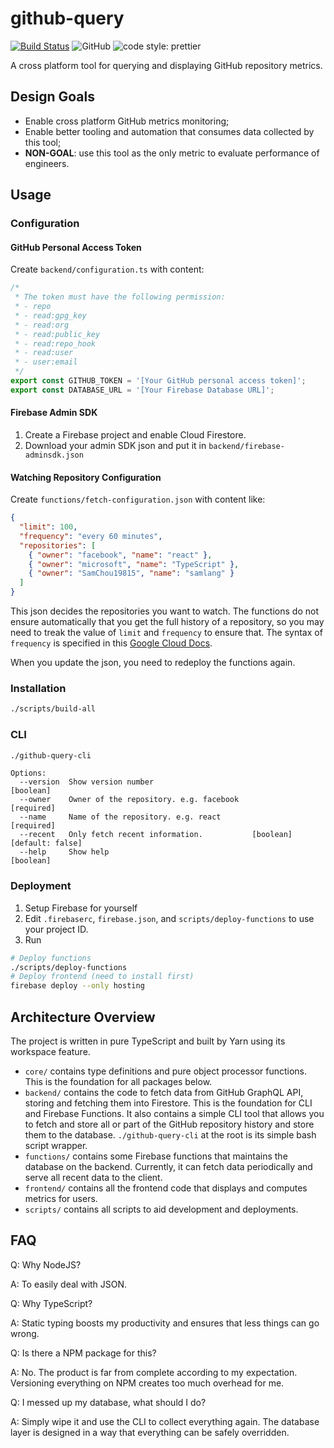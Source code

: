 # github-query

[![Build Status](https://action-badges.now.sh/SamChou19815/github-query)](https://github.com/SamChou19815/github-query)
![GitHub](https://img.shields.io/github/license/SamChou19815/github-query.svg)
![code style: prettier](https://img.shields.io/badge/code_style-prettier-ff69b4.svg)

A cross platform tool for querying and displaying GitHub repository metrics.

## Design Goals

- Enable cross platform GitHub metrics monitoring;
- Enable better tooling and automation that consumes data collected by this tool;
- **NON-GOAL**: use this tool as the only metric to evaluate performance of engineers.

## Usage

### Configuration

#### GitHub Personal Access Token

Create `backend/configuration.ts` with content:

```typescript
/*
 * The token must have the following permission:
 * - repo
 * - read:gpg_key
 * - read:org
 * - read:public_key
 * - read:repo_hook
 * - read:user
 * - user:email
 */
export const GITHUB_TOKEN = '[Your GitHub personal access token]';
export const DATABASE_URL = '[Your Firebase Database URL]';
```

#### Firebase Admin SDK

1. Create a Firebase project and enable Cloud Firestore.
2. Download your admin SDK json and put it in `backend/firebase-adminsdk.json`

#### Watching Repository Configuration

Create `functions/fetch-configuration.json` with content like:

```json
{
  "limit": 100,
  "frequency": "every 60 minutes",
  "repositories": [
    { "owner": "facebook", "name": "react" },
    { "owner": "microsoft", "name": "TypeScript" },
    { "owner": "SamChou19815", "name": "samlang" }
  ]
}
```

This json decides the repositories you want to watch.
The functions do not ensure automatically that you get the full history of a repository, so you
may need to treak the value of `limit` and `frequency` to ensure that. The syntax of `frequency`
is specified in this
[Google Cloud Docs](https://cloud.google.com/appengine/docs/standard/python/config/cronref#schedule_format).

When you update the json, you need to redeploy the functions again.

### Installation

```bash
./scripts/build-all
```

### CLI

```bash
./github-query-cli
```

```plaintext
Options:
  --version  Show version number                                       [boolean]
  --owner    Owner of the repository. e.g. facebook                   [required]
  --name     Name of the repository. e.g. react                       [required]
  --recent   Only fetch recent information.           [boolean] [default: false]
  --help     Show help                                                 [boolean]
```

### Deployment

1. Setup Firebase for yourself
2. Edit `.firebaserc`, `firebase.json`, and `scripts/deploy-functions` to use your project ID.
3. Run

```bash
# Deploy functions
./scripts/deploy-functions
# Deploy frontend (need to install first)
firebase deploy --only hosting
```

## Architecture Overview

The project is written in pure TypeScript and built by Yarn using its workspace feature.

- `core/` contains type definitions and pure object processor functions. This is the foundation for
  all packages below.
- `backend/` contains the code to fetch data from GitHub GraphQL API, storing and fetching them into
  Firestore. This is the foundation for CLI and Firebase Functions. It also contains a simple CLI
  tool that allows you to fetch and store all or part of the GitHub repository history and store
  them to the database. `./github-query-cli` at the root is its simple bash script wrapper.
- `functions/` contains some Firebase functions that maintains the database on the backend.
  Currently, it can fetch data periodically and serve all recent data to the client.
- `frontend/` contains all the frontend code that displays and computes metrics for users.
- `scripts/` contains all scripts to aid development and deployments.

## FAQ

Q: Why NodeJS?

A: To easily deal with JSON.

Q: Why TypeScript?

A: Static typing boosts my productivity and ensures that less things can go wrong.

Q: Is there a NPM package for this?

A: No. The product is far from complete according to my expectation. Versioning everything on NPM
creates too much overhead for me.

Q: I messed up my database, what should I do?

A: Simply wipe it and use the CLI to collect everything again. The database layer is designed in
a way that everything can be safely overridden.
